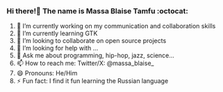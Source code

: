 ### Hi there!👋 The name is **Massa Blaise Tamfu** :octocat:
<!--
**massablaise/massablaise** is a ✨ _special_ ✨ repository because its `README.md` (this file) appears on your GitHub profile.
-->
1. 🔭 I’m currently working on my communication and collaboration skills
2. 🌱 I’m currently learning GTK
3. 👯 I’m looking to collaborate on open source projects
4. 🤔 I’m looking for help with ...
5. 💬 Ask me about programming, hip-hop, jazz, science...
6. 📫 How to reach me: Twitter/X: @massa_blaise_
7. 😄 Pronouns: He/Him
8. ⚡ Fun fact: I find it fun learning the Russian language
<!--
<a href="https://github.com/massablaise/github-readme-stats">
  <img height=200 align="center" src="https://github-readme-stats.vercel.app/api?username=massablaise" />
</a>
<a href="https://github.com/massablaise/convoychat">
  <img height=200 align="center" src="https://github-readme-stats.vercel.app/api/top-langs?username=massablaise&layout=compact&langs_count=8&card_width=30" />
</a>
-->

